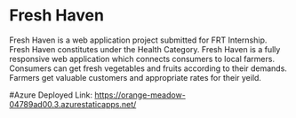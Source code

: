 # Fresh Haven 
Fresh Haven is a web application project submitted for FRT Internship.
Fresh Haven constitutes under the Health Category.
Fresh Haven is a fully responsive web application which connects consumers to local farmers.
Consumers can get fresh vegetables and fruits according to their demands.
Farmers get valuable customers and appropriate rates for their yeild.

#Azure Deployed Link: https://orange-meadow-04789ad00.3.azurestaticapps.net/
